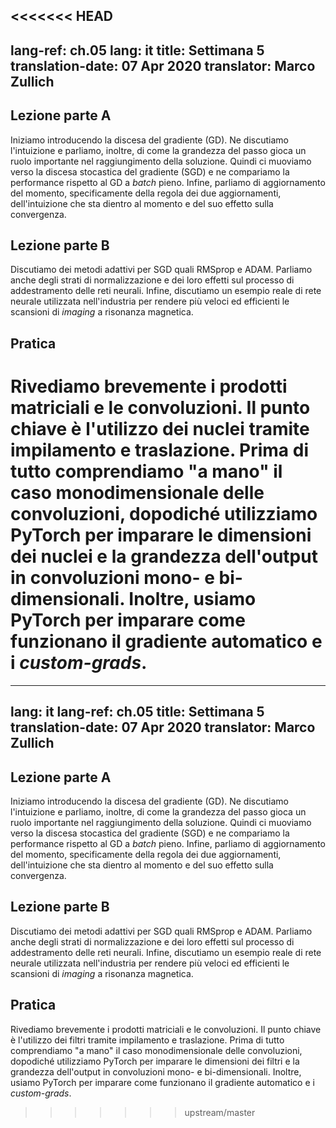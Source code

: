 <<<<<<< HEAD
---
lang-ref: ch.05
lang: it
title: Settimana 5
translation-date: 07 Apr 2020
translator: Marco Zullich
---

## Lezione parte A

Iniziamo introducendo la discesa del gradiente (GD). Ne discutiamo l'intuizione e parliamo, inoltre, di come la grandezza del passo gioca un ruolo importante nel raggiungimento della soluzione. Quindi ci muoviamo verso la discesa stocastica del gradiente (SGD) e ne compariamo la performance rispetto al GD a *batch* pieno. Infine, parliamo di aggiornamento del momento, specificamente della regola dei due aggiornamenti, dell'intuizione che sta dientro al momento e del suo effetto sulla convergenza.


## Lezione parte B

Discutiamo dei metodi adattivi per SGD quali RMSprop e ADAM. Parliamo anche degli strati di normalizzazione e dei loro effetti sul processo di addestramento delle reti neurali. Infine, discutiamo un esempio reale di rete neurale utilizzata nell'industria per rendere più veloci ed efficienti le scansioni di *imaging* a risonanza magnetica.


## Pratica

Rivediamo brevemente i prodotti matriciali e le convoluzioni. Il punto chiave è l'utilizzo dei nuclei tramite impilamento e traslazione. Prima di tutto comprendiamo "a mano" il caso monodimensionale delle convoluzioni, dopodiché utilizziamo PyTorch per imparare le dimensioni dei nuclei e la grandezza dell'output in convoluzioni mono- e bi-dimensionali. Inoltre, usiamo PyTorch per imparare come funzionano il gradiente automatico e i *custom-grads*.
=======
---
lang: it
lang-ref: ch.05
title: Settimana 5
translation-date: 07 Apr 2020
translator: Marco Zullich
---

## Lezione parte A

Iniziamo introducendo la discesa del gradiente (GD). Ne discutiamo l'intuizione e parliamo, inoltre, di come la grandezza del passo gioca un ruolo importante nel raggiungimento della soluzione. Quindi ci muoviamo verso la discesa stocastica del gradiente (SGD) e ne compariamo la performance rispetto al GD a *batch* pieno. Infine, parliamo di aggiornamento del momento, specificamente della regola dei due aggiornamenti, dell'intuizione che sta dientro al momento e del suo effetto sulla convergenza.


## Lezione parte B

Discutiamo dei metodi adattivi per SGD quali RMSprop e ADAM. Parliamo anche degli strati di normalizzazione e dei loro effetti sul processo di addestramento delle reti neurali. Infine, discutiamo un esempio reale di rete neurale utilizzata nell'industria per rendere più veloci ed efficienti le scansioni di *imaging* a risonanza magnetica.


## Pratica

Rivediamo brevemente i prodotti matriciali e le convoluzioni. Il punto chiave è l'utilizzo dei filtri tramite impilamento e traslazione. Prima di tutto comprendiamo "a mano" il caso monodimensionale delle convoluzioni, dopodiché utilizziamo PyTorch per imparare le dimensioni dei filtri e la grandezza dell'output in convoluzioni mono- e bi-dimensionali. Inoltre, usiamo PyTorch per imparare come funzionano il gradiente automatico e i *custom-grads*.
>>>>>>> upstream/master
